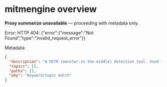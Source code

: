 # mitmengine overview

**Proxy summarize unavailable** — proceeding with metadata only.

Error: HTTP 404: {"error":{"message":"Not Found","type":"invalid_request_error"}}

Metadata:
```json
{
  "description": "A MITM (monster-in-the-middle) detection tool. Used to build MALCOLM:",
  "topics": [],
  "paths": [],
  "why": "Keyword/topic match"
}
```